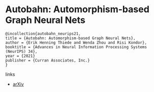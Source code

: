# Autobahn: Automorphism-based Graph Neural Nets

```
@incollection{autobahn_neurips21,
title = {Autobahn: Automorphism-based Graph Neural Nets},
author = {Erik Henning Thiede and Wenda Zhou and Risi Kondor},
booktitle = {Advances in Neural Information Processing Systems (NeurIPS) 34},
year = {2021}
publisher = {Curran Associates, Inc.}
}
```

links
- [arXiv](https://arxiv.org/abs/2103.01710)
